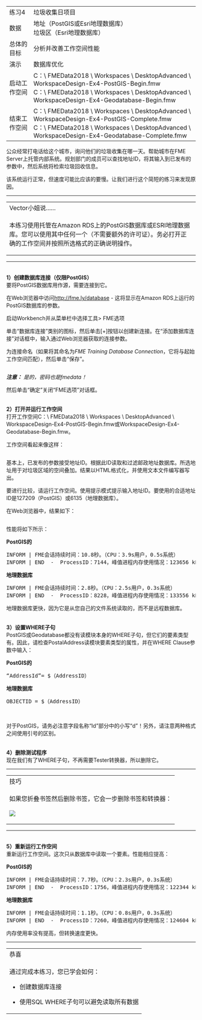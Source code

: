   <div id="readme" class="readme blob instapaper_body">
    <article class="markdown-body entry-content" itemprop="text">
<table>
<tbody><tr>
<td>
<i></i><font style="vertical-align: inherit;"><font style="vertical-align: inherit;">
练习4
</font></font></td>
<td><font style="vertical-align: inherit;"><font style="vertical-align: inherit;">
垃圾收集日项目
</font></font></td>
</tr>
<tr>
<td><font style="vertical-align: inherit;"><font style="vertical-align: inherit;">数据</font></font></td>
<td><font style="vertical-align: inherit;"><font style="vertical-align: inherit;">地址（PostGIS或Esri地理数据库）</font></font><br><font style="vertical-align: inherit;"><font style="vertical-align: inherit;">垃圾区（Esri地理数据库）</font></font></td>
</tr>
<tr>
<td><font style="vertical-align: inherit;"><font style="vertical-align: inherit;">总体的目标</font></font></td>
<td><font style="vertical-align: inherit;"><font style="vertical-align: inherit;">分析并改善工作空间性能</font></font></td>
</tr>
<tr>
<td><font style="vertical-align: inherit;"><font style="vertical-align: inherit;">演示</font></font></td>
<td><font style="vertical-align: inherit;"><font style="vertical-align: inherit;">数据库优化</font></font></td>
</tr>
<tr>
<td><font style="vertical-align: inherit;"><font style="vertical-align: inherit;">启动工作空间</font></font></td>
<td><font style="vertical-align: inherit;"><font style="vertical-align: inherit;">C：\ FMEData2018 \ Workspaces \ DesktopAdvanced \ WorkspaceDesign-Ex4-PostGIS-Begin.fmw </font></font><br><font style="vertical-align: inherit;"><font style="vertical-align: inherit;">C：\ FMEData2018 \ Workspaces \ DesktopAdvanced \ WorkspaceDesign-Ex4-Geodatabase-Begin.fmw</font></font></td>
</tr>
<tr>
<td><font style="vertical-align: inherit;"><font style="vertical-align: inherit;">结束工作空间</font></font></td>
<td><font style="vertical-align: inherit;"><font style="vertical-align: inherit;">C：\ FMEData2018 \ Workspaces \ DesktopAdvanced \ WorkspaceDesign-Ex4-PostGIS-Complete.fmw </font></font><br><font style="vertical-align: inherit;"><font style="vertical-align: inherit;">C：\ FMEData2018 \ Workspaces \ DesktopAdvanced \ WorkspaceDesign-Ex4-Geodatabase-Complete.fmw</font></font></td>
</tr>
</tbody></table>
<p><font style="vertical-align: inherit;"><font style="vertical-align: inherit;">公众经常打电话给这个城市，询问他们的垃圾收集在哪一天。</font><font style="vertical-align: inherit;">帮助城市在FME Server上托管内部系统。</font><font style="vertical-align: inherit;">规划部门的成员可以查找地址ID，将其输入到已发布的参数中，然后系统将检索垃圾回收信息。</font></font></p>
<p><font style="vertical-align: inherit;"><font style="vertical-align: inherit;">该系统运行正常，但速度可能比应该的要慢。</font><font style="vertical-align: inherit;">让我们进行这个简短的练习来发现原因。</font></font></p>
<hr>

<table>
<tbody><tr>
<td>
<i></i><font style="vertical-align: inherit;"><font style="vertical-align: inherit;">
Vector小姐说......
</font></font></td>
</tr>
<tr>
<td><font style="vertical-align: inherit;"><font style="vertical-align: inherit;">

本练习使用托管在Amazon RDS上的PostGIS数据库或ESRI地理数据库。</font><font style="vertical-align: inherit;">您可以使用其中任何一个（不需要额外的许可证）。</font><font style="vertical-align: inherit;">务必打开正确的工作空间并按照所选格式的正确说明操作。

</font></font></td>
</tr>
</tbody></table>
<hr>
<p><br><strong><font style="vertical-align: inherit;"><font style="vertical-align: inherit;">1）创建数据库连接（仅限PostGIS）</font></font></strong>
<br><font style="vertical-align: inherit;"><font style="vertical-align: inherit;">要将PostGIS数据库用作源，需要连接到它。</font></font></p>
<p><font style="vertical-align: inherit;"><font style="vertical-align: inherit;">在Web浏览器中访问</font></font><a href="http://fme.ly/database" rel="nofollow"><font style="vertical-align: inherit;"><font style="vertical-align: inherit;">http://fme.ly/database</font></font></a><font style="vertical-align: inherit;"><font style="vertical-align: inherit;"> - 这将显示在Amazon RDS上运行的PostGIS数据库的参数。</font></font></p>
<p><font style="vertical-align: inherit;"><font style="vertical-align: inherit;">启动Workbench并从菜单栏中选择工具&gt; FME选项</font></font></p>
<p><font style="vertical-align: inherit;"><font style="vertical-align: inherit;">单击“数据库连接”类别的图标，然后单击[+]按钮以创建新连接。</font><font style="vertical-align: inherit;">在“添加数据库连接”对话框中，输入通过Web浏览器获取的连接参数。</font></font></p>
<p><font style="vertical-align: inherit;"><font style="vertical-align: inherit;">为连接命名（如果将其命名为</font></font><em><font style="vertical-align: inherit;"><font style="vertical-align: inherit;">FME Training Database Connection</font></font></em><font style="vertical-align: inherit;"><font style="vertical-align: inherit;">，它将与起始工作空间匹配），然后单击“保存”。</font></font></p>
<p><a target="_blank" href="https://github.com/safesoftware/FMETraining/blob/Desktop-Advanced-2018/DesktopAdvanced2WorkspaceDesign/Images/Img2.234.Ex4.CreateDBConnection.png"><img src="./Images/Img2.234.Ex4.CreateDBConnection.png" alt="" style="max-width:100%;"></a></p>
<p><em><strong><font style="vertical-align: inherit;"><font style="vertical-align: inherit;">注意：</font></font></strong></em> <em><font style="vertical-align: inherit;"><font style="vertical-align: inherit;">是的，密码也是fmedata！</font></font></em></p>
<p><font style="vertical-align: inherit;"><font style="vertical-align: inherit;">然后单击“确定”关闭“FME选项”对话框。</font></font></p>
<p><br><strong><font style="vertical-align: inherit;"><font style="vertical-align: inherit;">2）打开并运行工作空间</font></font></strong>
<br><font style="vertical-align: inherit;"><font style="vertical-align: inherit;">打开工作空间C：\ FMEData2018 \ Workspaces \ DesktopAdvanced \ WorkspaceDesign-Ex4-PostGIS-Begin.fmw或WorkspaceDesign-Ex4-Geodatabase-Begin.fmw。</font></font></p>
<p><font style="vertical-align: inherit;"><font style="vertical-align: inherit;">工作空间看起来像这样：</font></font></p>
<p><a target="_blank" href="https://github.com/safesoftware/FMETraining/blob/Desktop-Advanced-2018/DesktopAdvanced2WorkspaceDesign/Images/Img2.235.Ex4.InitialWorkspace.png"><img src="./Images/Img2.235.Ex4.InitialWorkspace.png" alt="" style="max-width:100%;"></a></p>
<p><font style="vertical-align: inherit;"><font style="vertical-align: inherit;">基本上，已发布的参数接受地址ID。</font><font style="vertical-align: inherit;">根据此ID读取和过滤邮政地址数据库。</font><font style="vertical-align: inherit;">所选地址用于对垃圾区域的空间叠加。</font><font style="vertical-align: inherit;">结果以HTML格式化，并使用文本文件编写器写出。</font></font></p>
<p><font style="vertical-align: inherit;"><font style="vertical-align: inherit;">要进行比较，请运行工作空间。</font><font style="vertical-align: inherit;">使用提示模式提示输入地址ID。</font><font style="vertical-align: inherit;">要使用的合适地址ID是127209（PostGIS）或6135（地理数据库）。</font></font></p>
<p><font style="vertical-align: inherit;"><font style="vertical-align: inherit;">在Web浏览器中，结果如下：</font></font></p>
<p><a target="_blank" href="https://github.com/safesoftware/FMETraining/blob/Desktop-Advanced-2018/DesktopAdvanced2WorkspaceDesign/Images/Img2.236.Ex4.InitialOutput.png"><img src="./Images/Img2.236.Ex4.InitialOutput.png" alt="" style="max-width:100%;"></a></p>
<p><font style="vertical-align: inherit;"><font style="vertical-align: inherit;">性能将如下所示：</font></font></p>
<p><strong><font style="vertical-align: inherit;"><font style="vertical-align: inherit;">PostGIS的</font></font></strong></p>
<pre><font style="vertical-align: inherit;"><font style="vertical-align: inherit;">INFORM | FME会话持续时间：10.8秒。</font><font style="vertical-align: inherit;">（CPU：3.9s用户，0.5s系统）</font></font><font></font><font style="vertical-align: inherit;"><font style="vertical-align: inherit;">
INFORM | END  -  ProcessID：7144，峰值进程内存使用情况：123656 kB，当前进程内存使用情况：123520 kB</font></font><font></font>
</pre>
<p><strong><font style="vertical-align: inherit;"><font style="vertical-align: inherit;">地理数据库</font></font></strong></p>
<pre><font style="vertical-align: inherit;"><font style="vertical-align: inherit;">INFORM | FME会话持续时间：2.8秒。</font><font style="vertical-align: inherit;">（CPU：2.5s用户，0.3s系统）</font></font><font></font><font style="vertical-align: inherit;"><font style="vertical-align: inherit;">
INFORM | END  -  ProcessID：8228，峰值进程内存使用情况：133556 kB，当前进程内存使用情况：117920 kB</font></font><font></font>
</pre>
<p><font style="vertical-align: inherit;"><font style="vertical-align: inherit;">地理数据库更快，因为它是从您自己的文件系统读取的，而不是远程数据库。</font></font></p>
<p><br><strong><font style="vertical-align: inherit;"><font style="vertical-align: inherit;">3）设置WHERE子句</font></font></strong>
<br><font style="vertical-align: inherit;"><font style="vertical-align: inherit;"> PostGIS或Geodatabase都没有读模块本身的WHERE子句，但它们的要素类型有。</font><font style="vertical-align: inherit;">因此，请检查PostalAddress读模块要素类型的属性，并在WHERE Clause参数中输入：</font></font></p>
<p><strong><font style="vertical-align: inherit;"><font style="vertical-align: inherit;">PostGIS的</font></font></strong></p>
<pre><font style="vertical-align: inherit;"><font style="vertical-align: inherit;">“AddressId”= $（AddressID）
</font></font></pre>
<p><strong><font style="vertical-align: inherit;"><font style="vertical-align: inherit;">地理数据库</font></font></strong></p>
<pre><font style="vertical-align: inherit;"><font style="vertical-align: inherit;">OBJECTID = $（AddressID）
</font></font></pre>
<p><br><a target="_blank" href="https://github.com/safesoftware/FMETraining/blob/Desktop-Advanced-2018/DesktopAdvanced2WorkspaceDesign/Images/Img2.237.Ex4.WhereClause.png"><img src="./Images/Img2.237.Ex4.WhereClause.png" alt="" style="max-width:100%;"></a></p>
<p><font style="vertical-align: inherit;"><font style="vertical-align: inherit;">对于PostGIS，请务必注意字段名称“Id”部分中的小写“d”！</font><font style="vertical-align: inherit;">另外，请注意两种格式之间使用引号的区别。</font></font></p>
<p><br><strong><font style="vertical-align: inherit;"><font style="vertical-align: inherit;">4）删除测试程序</font></font></strong>
<br><font style="vertical-align: inherit;"><font style="vertical-align: inherit;">现在我们有了WHERE子句，不再需要Tester转换器，所以删除它。</font></font></p>
<hr>
 
<table>
<tbody><tr>
<td>
<i></i><font style="vertical-align: inherit;"><font style="vertical-align: inherit;">
技巧
</font></font></td>
</tr>
<tr>
<td><font style="vertical-align: inherit;"><font style="vertical-align: inherit;">

如果您折叠书签然后删除书签，它会一步删除书签和转换器：
</font></font><br><br><a target="_blank" href="https://github.com/safesoftware/FMETraining/blob/Desktop-Advanced-2018/DesktopAdvanced2WorkspaceDesign/Images/Img2.238.Ex4.CollapseBookmarkDelete.png"><img src="./Images/Img2.238.Ex4.CollapseBookmarkDelete.png" style="max-width:100%;"></a>
<br>

</td>
</tr>
</tbody></table>
<hr>
<p><br><strong><font style="vertical-align: inherit;"><font style="vertical-align: inherit;">5）重新运行工作空间</font></font></strong>
<br><font style="vertical-align: inherit;"><font style="vertical-align: inherit;">重新运行工作空间。</font><font style="vertical-align: inherit;">这次只从数据库中读取一个要素。</font><font style="vertical-align: inherit;">性能相应提高：</font></font></p>
<p><strong><font style="vertical-align: inherit;"><font style="vertical-align: inherit;">PostGIS的</font></font></strong></p>
<pre><font style="vertical-align: inherit;"><font style="vertical-align: inherit;">INFORM | FME会话持续时间：7.7秒。</font><font style="vertical-align: inherit;">（CPU：2.3s用户，0.3s系统）</font></font><font></font><font style="vertical-align: inherit;"><font style="vertical-align: inherit;">
INFORM | END  -  ProcessID：1756，峰值进程内存使用情况：122344 kB，当前进程内存使用情况：122344 kB</font></font><font></font>
</pre>
<p><strong><font style="vertical-align: inherit;"><font style="vertical-align: inherit;">地理数据库</font></font></strong></p>
<pre><font style="vertical-align: inherit;"><font style="vertical-align: inherit;">INFORM | FME会话持续时间：1.1秒。</font><font style="vertical-align: inherit;">（CPU：0.8s用户，0.3s系统）</font></font><font></font><font style="vertical-align: inherit;"><font style="vertical-align: inherit;">
INFORM | END  -  ProcessID：7260，峰值进程内存使用情况：124604 kB，当前进程内存使用情况：117016 kB</font></font><font></font>
</pre>
<p><font style="vertical-align: inherit;"><font style="vertical-align: inherit;">内存使用率没有提高，但转换速度更快。</font></font></p>
<hr>
 
<table>
<tbody><tr>
<td>
<i></i><font style="vertical-align: inherit;"><font style="vertical-align: inherit;">
恭喜
</font></font></td>
</tr>
<tr>
<td><font style="vertical-align: inherit;"><font style="vertical-align: inherit;">

通过完成本练习，您已学会如何：
</font></font><ul><li><font style="vertical-align: inherit;"><font style="vertical-align: inherit;">创建数据库连接</font></font></li>
<li><font style="vertical-align: inherit;"><font style="vertical-align: inherit;">使用SQL WHERE子句可以避免读取所有数据</font></font></li></ul>

</td>
</tr>
</tbody></table>
</article>
  </div>
</body></html>
